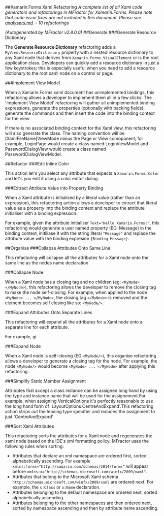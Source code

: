 
##Xamarin.Forms Xaml Refactoring
*A complete list of all Xaml code generators and refactorings in MFractor for Xamarin.Forms.
Please note that code issue fixes are not included in this document. Please see [analysers.md](analysers.md). - 10 refactorings*

*(Autogenerated by MFractor v2.8.0.0)*
##Generate
###Generate Resource Dictionary

The **Generate Resource Dictionary** refactoring adds a `MyView.ResourceDictionary` property with a nested resource dictionary to any Xaml node that derives from `Xamarin.Forms.VisualElement` or is the root application class. Developers can quickly add a resource dictionary in just a few keystrokes; this is especially useful when you need to add a resource dictionary to the root xaml node on a control or page.

###Implement View Model

When a Xamarin.Forms xaml document has unimplemented bindings, this refactoring allows a developer to implement them all in a few clicks.
The 'Implement View Model' refactoring will gather all unimplemented binding expressions, generate the properties (optionally with backing fields), generate the commands and then insert the code into the binding context for the view.

If there is no associated binding context for the Xaml view, this refactoring will also generate the class. The naming convention will be [XamlFileName]ViewMode minus the Page or View comoponent; for example, LoginPage would create a class named LoginViewModel and PasswordDialogView would create a class named PasswordDialogViewModel.

##Refactor
###Edit Inline Color

This action let's you select any attribute that expects a `Xamarin.Forms.Color` and let's you edit it using a color editor dialog.

###Extract Attribute Value Into Property Binding

When a Xaml attribute is initialised by a literal value (rather than an expression), this refactoring action allows a developer to extract that literal value as a property into the binding context and replace the attribute initialiser with a binding expression.

For example, given the attribute initialiser `Text="Hello Xamarin.Forms!"`, this refactoring would generate a user named property (EG: Message) in the binding context, initiliase it with the string literal `"Message"` and replace the attribute value with the binding expresion `{Binding Message}`.

##Organise
###Collapse Attributes Onto Same Line

This refactoring will collapse all the attributes for a Xaml node onto the same line as the nodes name declaration.

###Collapse Node

When a Xaml node has a closing tag and no children (eg: `<MyNode> </MyNode>`), this refactoring allows the developer to remove the closing tag to make the node self-closing. For example, when applied to the node `<MyNode> ... </MyNode>`, the closing tag `</MyNode>` is removed and the element becomes self closing like so: `<MyNode/>`.

###Expand Attributes Onto Separate Lines

This refactoring will expand all the attributes for a Xaml node onto a separate line for each attribute.

For example, gi

###Expand Node

When a Xaml node is self-closing (EG `<MyNode/>`), this organise refactoring allows a developer to generate a closing tag for the node. For example, the node `<MyNode/>` would become `<MyNode> ... </MyNode>` after applying this refactoring.

###Simplify Static Member Assignment

Attributes that accept a class instance can be assigned long hand by using the type and instance name that will be used for the assignement.For example, when assigning VerticalOptions it's perfectly reasonable to use the long hand form of 'LayoutOptions.CentreAndExpand'.This refactoring action strips out the leading type specifier and reduces the assignment to just 'CentreAndExpand'

###Sort Xaml Attributes

This refactoring sorts the attributes for a Xaml node and regenerates the xaml node based on the IDE's xml formatting policy.
MFractor uses the following rules when sorting:

 * Attributes that declare an xml namespace are ordered first, sorted alphabetically ascending. For example `xmlns:forms="http://xamarin.com/schemas/2014/forms"` will appear before `xmlns:x="http://schemas.microsoft.com/winfx/2009/xaml"`.
 * Attributes that belong to the Microsoft Xaml schema `http://schemas.microsoft.com/winfx/2009/xaml` are ordered next. For example, the `x:Class` or `x:Name` declaration.
 * Attributes belonging to the default namespace are ordered next, sorted alphabetically ascending.
 * Attributes belonging to the other namespaces are then ordered next, sorted by namespace ascending and then by attribute name ascending.


